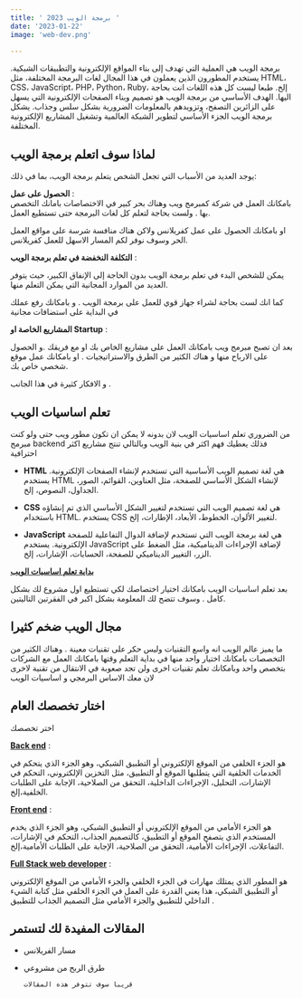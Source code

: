 ```yaml
---
title: ' برمجة الويب 2023 '
date: '2023-01-22'
image: 'web-dev.png'

---
```

 
 برمجة الويب هي العملية التي تهدف إلى بناء المواقع الإلكترونية والتطبيقات الشبكية. يستخدم المطورون الذين يعملون في هذا المجال لغات البرمجة المختلفة، مثل HTML، CSS، JavaScript، PHP، Python، Ruby، إلخ. طبعا ليست كل هذه اللغات انت بحاجة اليها.  الهدف  الأساسي من برمجة الويب هو تصميم وبناء الصفحات الإلكترونية التي يسهل على الزائرين التصفح، وتزويدهم بالمعلومات الضرورية بشكل سلس وجذاب. يشكل برمجة الويب الجزء الأساسي لتطوير الشبكة العالمية وتشغيل المشاريع الإلكترونية المختلفة.
 
## لماذا سوف اتعلم برمجة الويب 

 يوجد العديد من الأسباب التي تجعل الشخص يتعلم برمجة الويب، بما في ذلك:

**الحصول على عمل** :  
بامكانك العمل في شركة كمبرمج ويب وهناك بحر كبير في الاختصاصات بامانك التخصص بها . ولست بحاجة لتعلم كل لغات البرمجة حتى تستطيع العمل.

 او بامكانك الحصول على عمل كفريلانس ولاكن هناك منافسة شرسة على مواقع العمل الحر وسوف نوفر لكم المسار الاسهل للعمل كفريلانس.

**التكلفة النخفضة في تعلم برمجة الويب** :

يمكن للشخص البدء في تعلم برمجة الويب بدون الحاجة إلى الإنفاق الكبير، حيث يتوفر العديد من الموارد المجانية التي يمكن التعلم منها. 

كما انك لست بحاجة لشراء جهاز قوي للعمل على برمجة الويب . و بامكانك رفع عملك في البداية على استضافات مجانية  

**المشاريع الخاصة او Startup** :

بعد ان تصبح مبرمج ويب بامكانك العمل على مشاريع الخاص بك او مع فريقك .و الحصول على الارباح منها و هناك الكثير من الطرق والاستراتيجيات . او بامكانك عمل موقع شخصي خاص بك.

و الافكار كثيرة في هذا الجانب .

## تعلم اساسيات الويب

من الضروري تعلم اساسيات الويب لان بدونه لا يمكن ان تكون مطور ويب حتى ولو كنت مبرمج backend فذلك يعطيك فهم اكثر في بنية الويب وبالتالي تنتج مشاريع اكثر احترافية


- **HTML** هي لغة تصميم الويب الأساسية التي تستخدم لإنشاء الصفحات الإلكترونية. يستخدم HTML لإنشاء الشكل الأساسي للصفحة، مثل العناوين، القوائم، الصور، الجداول، النصوص، إلخ.

- **CSS**  هي لغة تصميم الويب التي تستخدم لتغيير الشكل الأساسي الذي تم إنشاؤه باستخدام HTML. يستخدم CSS لتغيير الألوان، الخطوط، الأبعاد، الإطارات، إلخ.

- **JavaScript** هي لغة برمجة الويب التي تستخدم لإضافة الدوال التفاعلية للصفحة الإلكترونية. يستخدم JavaScript لإضافة الإجراءات الديناميكية، مثل الضغط على الزر، التغيير الديناميكي للصفحة، الحسابات، الإشارات، إلخ. 

**[بداية تعلم اساسيات الويب](web-basics)**

بعد تعلم اساسيات الويب بامكانك اختيار اختصاصك لكي تستطيع اول مشروع لك بشكل كامل . وسوف تتضح لك المعلومة بشكل اكبر في الفقرتين التاليتين. 
## مجال الويب ضخم كثيرا
ما يميز عالم الويب انه واسع التقنيات وليس حكر على تقنيات معينة . وهناك الكثير من التخصصات بامكانك اختيار واحد منها في بداية التعلم وقتها بامكانك العمل مع الشركات بتخصص واحد وبامكانك تعلم تقنيات اخرى ولن تجد صعوبة في الانتقال من تقنية لاخرى لان معك الاساس البرمجي و اساسيات الويب


## اختار تخصصك العام

اختر تخصصك 

**[Back end](backend)** : 

 هو الجزء الخلفي من الموقع الإلكتروني أو التطبيق الشبكي، وهو الجزء الذي يتحكم في الخدمات الخلفية التي يتطلبها الموقع أو التطبيق، مثل التخزين الإلكتروني، التحكم في الإشارات، التحليل، الإجراءات الداخلية، التحقق من الصلاحية، الإجابة على الطلبات الخلفية،إلخ.

**[Front end](frontend)** : 

 هو الجزء الأمامي من الموقع الإلكتروني أو التطبيق الشبكي، وهو الجزء الذي يخدم المستخدم الذي يتصفح الموقع أو التطبيق، كالتصميم الجذاب، التحكم في الإشارات، التفاعلات، الإجراءات الأمامية، التحقق من الصلاحية، الإجابة على الطلبات الأمامية،إلخ.

**[Full Stack web developer](full-stack-web)** :
 
  هو المطور الذي يمتلك مهارات في الجزء الخلفي والجزء الأمامي من الموقع الإلكتروني أو التطبيق الشبكي، هذا يعني القدرة على العمل في الجزء الخلفي مثل كتابة الشيء الداخلي للتطبيق والجزء الأمامي مثل التصميم الجذاب للتطبيق .

## المقالات المفيدة لك لتستمر

* مسار الفريلانس
* طرق الربح من مشروعي

    ``قريبا سوف تتوفر هذه المقالات``
